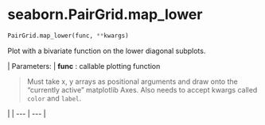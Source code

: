 # seaborn.PairGrid.map_lower

```py
PairGrid.map_lower(func, **kwargs)
```

Plot with a bivariate function on the lower diagonal subplots.

| Parameters: | **func** : callable plotting function

> Must take x, y arrays as positional arguments and draw onto the “currently active” matplotlib Axes. Also needs to accept kwargs called `color` and `label`.

 |
| --- | --- |